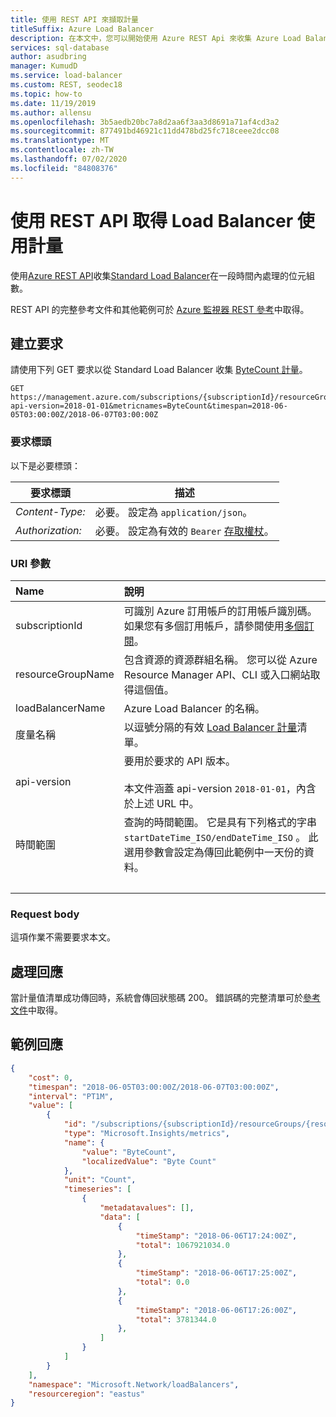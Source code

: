 ```yaml
---
title: 使用 REST API 來擷取計量
titleSuffix: Azure Load Balancer
description: 在本文中，您可以開始使用 Azure REST Api 來收集 Azure Load Balancer 的健康情況和使用計量。
services: sql-database
author: asudbring
manager: KumudD
ms.service: load-balancer
ms.custom: REST, seodec18
ms.topic: how-to
ms.date: 11/19/2019
ms.author: allensu
ms.openlocfilehash: 3b5aedb20bc7a8d2aa6f3aa3d8691a71af4cd3a2
ms.sourcegitcommit: 877491bd46921c11dd478bd25fc718ceee2dcc08
ms.translationtype: MT
ms.contentlocale: zh-TW
ms.lasthandoff: 07/02/2020
ms.locfileid: "84808376"
---
```

# <a name="get-load-balancer-usage-metrics-using-the-rest-api"></a>使用 REST API 取得 Load Balancer 使用計量

使用[Azure REST API](/rest/api/azure/)收集[Standard Load Balancer](/azure/load-balancer/load-balancer-standard-overview)在一段時間內處理的位元組數。

REST API 的完整參考文件和其他範例可於 [Azure 監視器 REST 參考](/rest/api/monitor)中取得。 

## <a name="build-the-request"></a>建立要求

請使用下列 GET 要求以從 Standard Load Balancer 收集 [ByteCount 計量](/azure/load-balancer/load-balancer-standard-diagnostics#multi-dimensional-metrics)。 

```http
GET https://management.azure.com/subscriptions/{subscriptionId}/resourceGroups/{resourceGroupName}/providers/Microsoft.Network/loadBalancers/{loadBalancerName}/providers/microsoft.insights/metrics?api-version=2018-01-01&metricnames=ByteCount&timespan=2018-06-05T03:00:00Z/2018-06-07T03:00:00Z
```

### <a name="request-headers"></a>要求標頭

以下是必要標頭： 

|要求標頭|描述|  
|--------------------|-----------------|  
|*Content-Type:*|必要。 設定為 `application/json`。|  
|*Authorization:*|必要。 設定為有效的 `Bearer` [存取權杖](/rest/api/azure/#authorization-code-grant-interactive-clients)。 |  

### <a name="uri-parameters"></a>URI 參數

| Name | 說明 |
| :--- | :---------- |
| subscriptionId | 可識別 Azure 訂用帳戶的訂用帳戶識別碼。 如果您有多個訂用帳戶，請參閱使用[多個訂閱](https://docs.microsoft.com/cli/azure/manage-azure-subscriptions-azure-cli?view=azure-cli-latest)。 |
| resourceGroupName | 包含資源的資源群組名稱。 您可以從 Azure Resource Manager API、CLI 或入口網站取得這個值。 |
| loadBalancerName | Azure Load Balancer 的名稱。 |
| 度量名稱 | 以逗號分隔的有效 [Load Balancer 計量](/azure/load-balancer/load-balancer-standard-diagnostics)清單。 |
| api-version | 要用於要求的 API 版本。<br /><br /> 本文件涵蓋 api-version `2018-01-01`，內含於上述 URL 中。  |
| 時間範圍 | 查詢的時間範圍。 它是具有下列格式的字串 `startDateTime_ISO/endDateTime_ISO` 。 此選用參數會設定為傳回此範例中一天份的資料。 |
| &nbsp; | &nbsp; |

### <a name="request-body"></a>Request body

這項作業不需要要求本文。

## <a name="handle-the-response"></a>處理回應

當計量值清單成功傳回時，系統會傳回狀態碼 200。 錯誤碼的完整清單可於[參考文件](/rest/api/monitor/metrics/list#errorresponse)中取得。

## <a name="example-response"></a>範例回應 

```json
{
    "cost": 0,
    "timespan": "2018-06-05T03:00:00Z/2018-06-07T03:00:00Z",
    "interval": "PT1M",
    "value": [
        {
            "id": "/subscriptions/{subscriptionId}/resourceGroups/{resourceGroupName}/providers/Microsoft.Network/loadBalancers/{loadBalancerName}/providers/Microsoft.Insights/metrics/ByteCount",
            "type": "Microsoft.Insights/metrics",
            "name": {
                "value": "ByteCount",
                "localizedValue": "Byte Count"
            },
            "unit": "Count",
            "timeseries": [
                {
                    "metadatavalues": [],
                    "data": [
                        {
                            "timeStamp": "2018-06-06T17:24:00Z",
                            "total": 1067921034.0
                        },
                        {
                            "timeStamp": "2018-06-06T17:25:00Z",
                            "total": 0.0
                        },
                        {
                            "timeStamp": "2018-06-06T17:26:00Z",
                            "total": 3781344.0
                        },
                    ]
                }
            ]
        }
    ],
    "namespace": "Microsoft.Network/loadBalancers",
    "resourceregion": "eastus"
}
```
